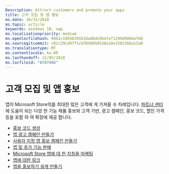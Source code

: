 ```yaml
---
Description: Attract customers and promote your apps
title: 고객 모집 및 앱 홍보
ms.date: 10/31/2018
ms.topic: article
keywords: windows 10, uwp
ms.localizationpriority: medium
ms.openlocfilehash: 9941c18936291b3dad6de9b47ef1299d986bef68
ms.sourcegitcommit: c01c29cd97f1cbf050950526e18e15823b6a12a0
ms.translationtype: MT
ms.contentlocale: ko-KR
ms.lasthandoff: 12/05/2018
ms.locfileid: "8707466"
---
```

# <a name="attract-customers-and-promote-your-apps"></a>고객 모집 및 앱 홍보

앱이 Microsoft Store의를 최대한 많은 고객에 게 가져올 수 차례입니다. [파트너 센터](https://partner.microsoft.com/dashboard) 에 도움이 되는 다양 한 기능 제품 홍보와 고객 기반, 광고 캠페인, 홍보 코드, 할인 가격 등을 포함 하 여 확장에 제공 합니다.

-   [홍보 코드 생성](generate-promotional-codes.md)
-   [앱 광고 캠페인 만들기](create-an-ad-campaign-for-your-app.md)
-   [사용자 지정 앱 홍보 캠페인 만들기](create-a-custom-app-promotion-campaign.md)
-   [앱 및 추가 기능 판매](put-apps-and-add-ons-on-sale.md)
-   [Microsoft Store 앱에 대 한 지침을 마케팅](app-marketing-guidelines.md)
-   [앱에 대한 링크](link-to-your-app.md)
-   [앱을 홍보하기 쉽게 만들기](make-your-app-easier-to-promote.md)

 

 
